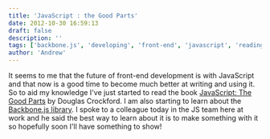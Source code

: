 ```yaml
---
title: 'JavaScript : the Good Parts'
date: 2012-10-30 16:59:13
draft: false
description: ''
tags: ['backbone.js', 'developing', 'front-end', 'javascript', 'reading']
author: 'Andrew'
---
```


It seems to me that the future of front-end development is with JavaScript and that now is a good time to become much better at writing and using it. So to aid my knowledge I've just started to read the book [JavaScript: The Good Parts](http://www.amazon.com/JavaScript-Good-Parts-Douglas-Crockford/dp/0596517742) by Douglas Crockford. I am also starting to learn about the [Backbone.js library](http://http://backbonejs.org/). I spoke to a colleague today in the JS team here at work and he said the best way to learn about it is to make something with it so hopefully soon I'll have something to show!
